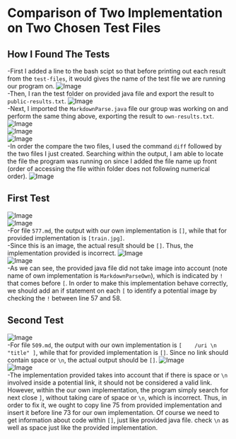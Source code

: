 # Comparison of Two Implementation on Two Chosen Test Files

## How I Found The Tests
-First I added a line to the bash scipt so that before printing out each result from the `test-files`, it would gives the name of the test file we are running our program on.
![Image](lab5-s1-1.png)     
-Then, I ran the test folder on provided java file and export the result to `public-results.txt`.
![Image](lab5-s1-2.png)     
-Next, I imported the `MarkdownParse.java` file our group was working on and perform the same thing above, exporting the result to `own-results.txt`.
![Image](lab5-s1-3.png)     
![Image](lab5-s1-4.png)     
![Image](lab5-s1-5.png)     
-In order the compare the two files, I used the command `diff` followed by the two files I just created. Searching within the output, I am able to locate the file the program was running on since I added the file name up front (order of accessing the file within folder does not following numerical order).
![Image](lab5-s1-6.png)     



## First Test
![Image](lab5-s2-1.png)  
![Image](lab5-s2-2.png)  
-For file `577.md`, the output with our own implementation is `[]`, while that for provided implementation is `[train.jpg]`.  
-Since this is an image, the actual result should be `[]`. Thus, the implementation provided is incorrect.
![Image](lab5-s2-3.png)  
![Image](lab5-s2-4.png)  
-As we can see, the provided java file did not take image into account (note name of own implementation is `MarkdownParseOwn`), which is indicated by `!` that comes before `[`. In order to make this implementation behave correctly, we should add an if statement on each `[` to identify a potential image by checking the `!` between line 57 and 58.



## Second Test
![Image](lab5-s3-1.png)  
-For file `509.md`, the output with our own implementation is `[    /uri \n "title" ]`, while that for provided implementation is `[]`. Since no link should contain space or `\n`, the actual output should be `[]`.
![Image](lab5-s2-3.png)  
![Image](lab5-s2-4.png)  
-The implementation provided takes into account that if there is space or `\n` involved inside a potential link, it should not be considered a valid link. However, within the our own implementation, the program simply search for next close `]`, without taking care of space or `\n`, which is incorrect. Thus, in order to fix it, we ought to copy line 75 from provided implementation and insert it before line 73 for our own implementation. Of course we need to get information about code within `[]`, just like provided java file.
check `\n` as well as space just like the provided implementation.